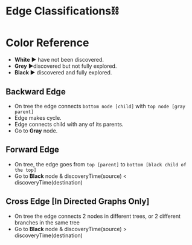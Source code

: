 # Edge Classifications⛓️

# Color Reference

- **White** ▶ have not been discovered.
- **Grey** ▶discovered but not fully explored.
- **Black ▶** discovered and fully explored.

## Backward Edge

- On tree the edge connects `bottom node [child]` with `top node [gray parent]`
- Edge makes cycle.
- Edge connects child with any of its parents.
- Go to **Gray** node.

## Forward Edge

- On tree, the edge goes from `top [parent]` to `bottom [black child of the top]` 
- Go to **Black** node & discoveryTime(source) < discoveryTime(destination)

## Cross Edge [In Directed Graphs Only]

- On tree the edge connects 2 nodes in different trees, or 2 different branches in the same tree
- Go to **Black** node & discoveryTime(source) > discoveryTime(destination)
